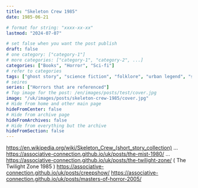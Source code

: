 ```yaml
---
title: "Skeleton Crew 1985"
date: 1985-06-21

# format for string: "xxxx-xx-xx"
lastmod: "2024-07-07"

# set false when you want the post publish
draft: false
# one category: ["category-1"]
# more categories: ["category-1", "category-2", ...]
categories: ["Books", "Horror", "Sci-fi"]
# refer to categories
tags: ["ghost story", "science fiction", "folklore", "urban legend", "stephen king"]
# seires
series: ["Horrors that are referenced"]
# Top image for the post: /en/images/posts/test/cover.jpg
image: "/uk/images/posts/skeleton-crew-1985/cover.jpg"
# Hide from home and other main page
hideFromCenter: false
# Hide from archive page
hideFromArchives: false
# Hide from everything but the archive
hideFromSection: false
---
```

https://en.wikipedia.org/wiki/Skeleton_Crew_(short_story_collection)
...
https://associative-connection.github.io/uk/posts/the-mist-1980/
...
https://associative-connection.github.io/uk/posts/the-twilight-zone/ ( The Twilight Zone 1985 )
https://associative-connection.github.io/uk/posts/creepshow/
https://associative-connection.github.io/uk/posts/masters-of-horror-2005/
<!--more-->